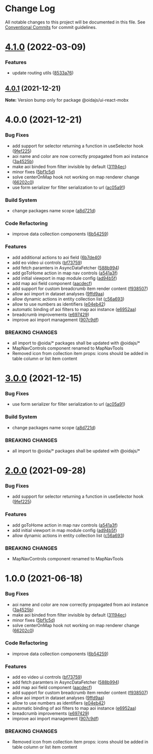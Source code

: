 # Change Log

All notable changes to this project will be documented in this file.
See [Conventional Commits](https://conventionalcommits.org) for commit guidelines.

# [4.1.0](https://gitlab.dev.eoss-cloud.it/frontend/oida/compare/@oidajs/ui-react-mobx@4.0.1...@oidajs/ui-react-mobx@4.1.0) (2022-03-09)


### Features

* update routing utils ([8533a76](https://gitlab.dev.eoss-cloud.it/frontend/oida/commit/8533a76b4220417d811b4114ff770223d26906d8))





## [4.0.1](https://gitlab.dev.eoss-cloud.it/frontend/oida/compare/@oidajs/ui-react-mobx@4.0.0...@oidajs/ui-react-mobx@4.0.1) (2021-12-21)

**Note:** Version bump only for package @oidajs/ui-react-mobx






# 4.0.0 (2021-12-21)


### Bug Fixes

* add support for selector returning a function in useSelector hook ([9fef225](https://gitlab.dev.eoss-cloud.it/frontend/oida/commit/9fef22532323fb329cd900c8c66ce0845673fa42))
* aoi name and color are now correctly propagated from aoi instance ([3a4525b](https://gitlab.dev.eoss-cloud.it/frontend/oida/commit/3a4525b2ba6821e02d6d1bb465ca433397455929))
* make aoi binded from filter invisible by default ([31194ec](https://gitlab.dev.eoss-cloud.it/frontend/oida/commit/31194ec613dc8725bd9f24188e8085e6014297bd))
* minor fixes ([5bf1c5d](https://gitlab.dev.eoss-cloud.it/frontend/oida/commit/5bf1c5d8e62fef3c7eb7c0cf9a268e014e572031))
* solve centerOnMap hook not working on map renderer change ([66202c0](https://gitlab.dev.eoss-cloud.it/frontend/oida/commit/66202c0fbf1e5c238bd0a5f42fe37f920fdc1dac))
* use form serializer for filter serialization to url ([ac05a91](https://gitlab.dev.eoss-cloud.it/frontend/oida/commit/ac05a915fc08546679386a6efdf1c6b5d4ed60b1))


### Build System

* change packages name scope ([a8d721d](https://gitlab.dev.eoss-cloud.it/frontend/oida/commit/a8d721db395a8a9f9c52808c5318c392096cc2a3))


### Code Refactoring

* improve data collection components ([6b54259](https://gitlab.dev.eoss-cloud.it/frontend/oida/commit/6b542593300a06cc6fff16a0c0100a99ab786b31))


### Features

* add additional actions to aoi field ([6b7de40](https://gitlab.dev.eoss-cloud.it/frontend/oida/commit/6b7de40e47d5844a114a9d0f3adfac4d1e33387c))
* add eo video ui controls ([bf73759](https://gitlab.dev.eoss-cloud.it/frontend/oida/commit/bf73759716b156b152e3b09aa97fedfe1effe082))
* add fetch paramters in AsyncDataFetcher ([588b994](https://gitlab.dev.eoss-cloud.it/frontend/oida/commit/588b9940e2fa071125654288868bd5d5092f49d8))
* add goToHome action in map nav controls ([a541a3f](https://gitlab.dev.eoss-cloud.it/frontend/oida/commit/a541a3f33900843e999d325e7358e7349f06ebdc))
* add initial viewport in map module config ([ad94b5f](https://gitlab.dev.eoss-cloud.it/frontend/oida/commit/ad94b5fc6f74c4e1fd8854300cada210105730c2))
* add map aoi field component ([aacdecf](https://gitlab.dev.eoss-cloud.it/frontend/oida/commit/aacdecff3248b8e1e513dafe77bab2decda35f08))
* add support for custom breadcrumb item render content ([f938507](https://gitlab.dev.eoss-cloud.it/frontend/oida/commit/f9385079309786a577249eaf4bfcc95d19440602))
* allow aoi import in dataset analyses ([9ffd9aa](https://gitlab.dev.eoss-cloud.it/frontend/oida/commit/9ffd9aa8f9572876be74c348026c4e6a46fb4189))
* allow dynamic actions in entity collection list ([c56a693](https://gitlab.dev.eoss-cloud.it/frontend/oida/commit/c56a69383cddd9bd1691227bf914f3c9360f0add))
* allow to use numbers as identifiers ([e04eb42](https://gitlab.dev.eoss-cloud.it/frontend/oida/commit/e04eb420fa84a0749f473eb599e201ef6941bf0c))
* automatic binding of aoi filters to map aoi instance ([e6952aa](https://gitlab.dev.eoss-cloud.it/frontend/oida/commit/e6952aa1ad9c3e2a575f8572852a274bc5a474e3))
* breadcrumb improvements ([e697429](https://gitlab.dev.eoss-cloud.it/frontend/oida/commit/e697429c074d0df585a3178b5061e4d39d4f20ff))
* improve aoi import management ([907c9df](https://gitlab.dev.eoss-cloud.it/frontend/oida/commit/907c9df0c119821803d74b225a19909d1f605ad1))


### BREAKING CHANGES

* all import to @oida/\* packages shall be updated with @oidajs/\*
* MapNavControls component renamed to MapNavTools
* Removed icon from collection item props: icons should be added in table column or
list item content





# [3.0.0](https://gitlab.dev.eoss-cloud.it/frontend/oida/compare/@oida/ui-react-mobx@1.0.0...@oida/ui-react-mobx@2.0.0) (2021-12-15)


### Bug Fixes

* use form serializer for filter serialization to url ([ac05a91](https://gitlab.dev.eoss-cloud.it/frontend/oida/commit/ac05a915fc08546679386a6efdf1c6b5d4ed60b1))


### Build System

* change packages name scope ([a8d721d](https://gitlab.dev.eoss-cloud.it/frontend/oida/commit/a8d721db395a8a9f9c52808c5318c392096cc2a3))


### BREAKING CHANGES

* all import to @oida/\* packages shall be updated with @oidajs/\*





# [2.0.0](https://gitlab.dev.eoss-cloud.it/frontend/oida/compare/@oida/ui-react-mobx@1.0.0...@oida/ui-react-mobx@2.0.0) (2021-09-28)


### Bug Fixes

* add support for selector returning a function in useSelector hook ([9fef225](https://gitlab.dev.eoss-cloud.it/frontend/oida/commit/9fef22532323fb329cd900c8c66ce0845673fa42))


### Features

* add goToHome action in map nav controls ([a541a3f](https://gitlab.dev.eoss-cloud.it/frontend/oida/commit/a541a3f33900843e999d325e7358e7349f06ebdc))
* add initial viewport in map module config ([ad94b5f](https://gitlab.dev.eoss-cloud.it/frontend/oida/commit/ad94b5fc6f74c4e1fd8854300cada210105730c2))
* allow dynamic actions in entity collection list ([c56a693](https://gitlab.dev.eoss-cloud.it/frontend/oida/commit/c56a69383cddd9bd1691227bf914f3c9360f0add))


### BREAKING CHANGES

* MapNavControls component renamed to MapNavTools





# 1.0.0 (2021-06-18)


### Bug Fixes

* aoi name and color are now correctly propagated from aoi instance ([3a4525b](https://gitlab.dev.eoss-cloud.it/frontend/oida/commit/3a4525b2ba6821e02d6d1bb465ca433397455929))
* make aoi binded from filter invisible by default ([31194ec](https://gitlab.dev.eoss-cloud.it/frontend/oida/commit/31194ec613dc8725bd9f24188e8085e6014297bd))
* minor fixes ([5bf1c5d](https://gitlab.dev.eoss-cloud.it/frontend/oida/commit/5bf1c5d8e62fef3c7eb7c0cf9a268e014e572031))
* solve centerOnMap hook not working on map renderer change ([66202c0](https://gitlab.dev.eoss-cloud.it/frontend/oida/commit/66202c0fbf1e5c238bd0a5f42fe37f920fdc1dac))


### Code Refactoring

* improve data collection components ([6b54259](https://gitlab.dev.eoss-cloud.it/frontend/oida/commit/6b542593300a06cc6fff16a0c0100a99ab786b31))


### Features

* add eo video ui controls ([bf73759](https://gitlab.dev.eoss-cloud.it/frontend/oida/commit/bf73759716b156b152e3b09aa97fedfe1effe082))
* add fetch paramters in AsyncDataFetcher ([588b994](https://gitlab.dev.eoss-cloud.it/frontend/oida/commit/588b9940e2fa071125654288868bd5d5092f49d8))
* add map aoi field component ([aacdecf](https://gitlab.dev.eoss-cloud.it/frontend/oida/commit/aacdecff3248b8e1e513dafe77bab2decda35f08))
* add support for custom breadcrumb item render content ([f938507](https://gitlab.dev.eoss-cloud.it/frontend/oida/commit/f9385079309786a577249eaf4bfcc95d19440602))
* allow aoi import in dataset analyses ([9ffd9aa](https://gitlab.dev.eoss-cloud.it/frontend/oida/commit/9ffd9aa8f9572876be74c348026c4e6a46fb4189))
* allow to use numbers as identifiers ([e04eb42](https://gitlab.dev.eoss-cloud.it/frontend/oida/commit/e04eb420fa84a0749f473eb599e201ef6941bf0c))
* automatic binding of aoi filters to map aoi instance ([e6952aa](https://gitlab.dev.eoss-cloud.it/frontend/oida/commit/e6952aa1ad9c3e2a575f8572852a274bc5a474e3))
* breadcrumb improvements ([e697429](https://gitlab.dev.eoss-cloud.it/frontend/oida/commit/e697429c074d0df585a3178b5061e4d39d4f20ff))
* improve aoi import management ([907c9df](https://gitlab.dev.eoss-cloud.it/frontend/oida/commit/907c9df0c119821803d74b225a19909d1f605ad1))


### BREAKING CHANGES

* Removed icon from collection item props: icons should be added in table column or
list item content
